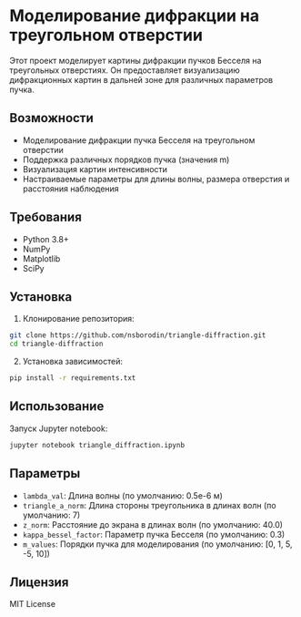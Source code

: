 # Моделирование дифракции на треугольном отверстии

Этот проект моделирует картины дифракции пучков Бесселя на треугольных отверстиях. Он предоставляет визуализацию дифракционных картин в дальней зоне для различных параметров пучка.

## Возможности

- Моделирование дифракции пучка Бесселя на треугольном отверстии
- Поддержка различных порядков пучка (значения m)
- Визуализация картин интенсивности
- Настраиваемые параметры для длины волны, размера отверстия и расстояния наблюдения

## Требования

- Python 3.8+
- NumPy
- Matplotlib
- SciPy

## Установка

1. Клонирование репозитория:
```bash
git clone https://github.com/nsborodin/triangle-diffraction.git
cd triangle-diffraction
```

2. Установка зависимостей:
```bash
pip install -r requirements.txt
```

## Использование

Запуск Jupyter notebook:
```bash
jupyter notebook triangle_diffraction.ipynb
```

## Параметры

- `lambda_val`: Длина волны (по умолчанию: 0.5e-6 м)
- `triangle_a_norm`: Длина стороны треугольника в длинах волн (по умолчанию: 7)
- `z_norm`: Расстояние до экрана в длинах волн (по умолчанию: 40.0)
- `kappa_bessel_factor`: Параметр пучка Бесселя (по умолчанию: 0.3)
- `m_values`: Порядки пучка для моделирования (по умолчанию: [0, 1, 5, -5, 10])

## Лицензия

MIT License 
